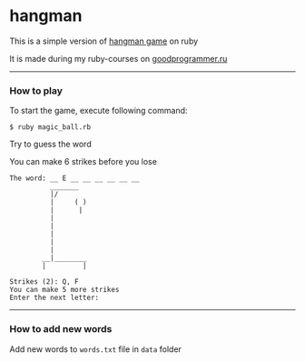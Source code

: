 # hangman
This is a simple version of [hangman game](https://en.wikipedia.org/wiki/Hangman_(game)) on ruby

It is made during my ruby-courses on [goodprogrammer.ru](https://goodprogrammer.ru/)
***
### How to play

To start the game, execute following command:

`$ ruby magic_ball.rb`

Try to guess the word

You can make 6 strikes before you lose

```console
The word: __ E __ __ __ __ __ __
          _______
          |/
          |     ( )
          |      |
          |
          |
          |
          |
          |
        __|________
        |         |

Strikes (2): Q, F
You can make 5 more strikes
Enter the next letter:
```
***
### How to add new words

Add new words to `words.txt` file in `data` folder

